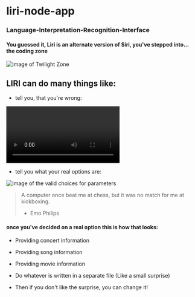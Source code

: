 # liri-node-app

### Language-Interpretation-Recognition-Interface

#### You guessed it, Liri is an alternate version of Siri, you've stepped into... the coding zone

![image of Twilight Zone](https://daily.jstor.org/wp-content/uploads/2018/04/twilight_zone_1050x700.jpg)



## LIRI can do **many** things like: 
 - tell you, that you're wrong:
 
 ![image of saying it is not a valid parameter](videos/invalid.mp4)
 
 - tell you what your real options are:
 
 ![image of the valid choices for parameters]()
 
 > A computer once beat me at chess, but it was no match for me at kickboxing.
 > - Emo Philips
 
 #### once you've decided on a real option this is how that looks:
 
 - Providing concert information
 
 - Providing song information
 
 - Providing movie information
 
 - Do whatever is written in a separate file (Like a small surprise)
 
 - Then if you don't like the surprise, you can change it!
 
 
